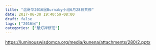 ```yaml
---
title: "温哥华2016届Burnaby小组6月28日共修"
date: 2017-06-30 19:40:59-08:00
draft: false
tags: ["2016届"]
categories: ["慧灯禅修班"]
---
```

https://luminouswisdomca.org/media/kunena/attachments/280/2.pptx
